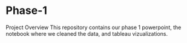 # Phase-1
Project Overview
This repository contains our phase 1 powerpoint, the notebook where we cleaned the data, and tableau vizualizations.
